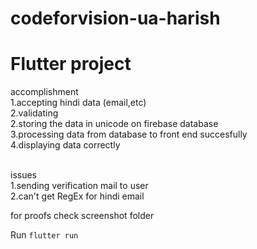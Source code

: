# codeforvision-ua-harish
# Flutter project

accomplishment <br />
1.accepting hindi data (email,etc) <br />
2.validating  <br />
2.storing the data in unicode on firebase database <br />
3.processing data from database to front end succesfully <br />
4.displaying data correctly <br />
 <br />

issues <br />
1.sending verification mail to user <br />
2.can't get RegEx for hindi email <br />

for proofs check screenshot folder <br />

Run `flutter run`
